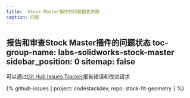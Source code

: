 ```yaml
---
title:  Stock Master插件的问题报告页面
caption: 问题
---
```

 报告和审查Stock Master插件的问题状态
toc-group-name: labs-solidworks-stock-master
sidebar_position: 0
sitemap: false
---
可以通过[Git Hub Issues Tracker](https://github.com/codestackdev/stock-fit-geometry/issues)报告错误和改进请求

{% github-issues { project: codestackdev, repo: stock-fit-geometry } %}